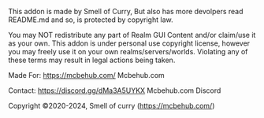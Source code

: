 This addon is made by Smell of Curry, But also has more devolpers read README.md and so, is protected by copyright law.

You may NOT redistribute any part of Realm GUI Content and/or claim/use it as your own.
This addon is under personal use copyright license, however you may freely use it on your own realms/servers/worlds.
Violating any of these terms may result in legal actions being taken.

Made For:
https://mcbehub.com/
Mcbehub.com

Contact:
https://discord.gg/dMa3A5UYKX
Mcbehub.com Discord

Copyright ©2020-2024, Smell of curry (https://mcbehub.com/)